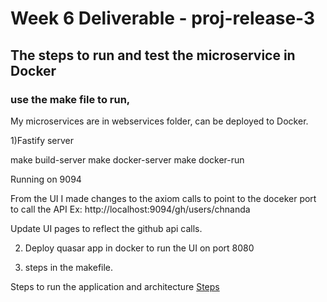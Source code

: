 # Week 6 Deliverable - proj-release-3

## The steps to run and test the microservice in Docker

### use the make file to run,

My microservices are in webservices folder, can be deployed to Docker.

1)Fastify server

make build-server
make docker-server
make docker-run

Running on 9094

From the UI I made changes to the axiom calls to point to the doceker port to call the API
Ex: http://localhost:9094/gh/users/chnanda

Update UI pages to reflect the github api calls.

2. Deploy quasar app in docker to run the UI on port 8080

3. steps in the makefile.

Steps to run the application and architecture [Steps](Release3.md)
